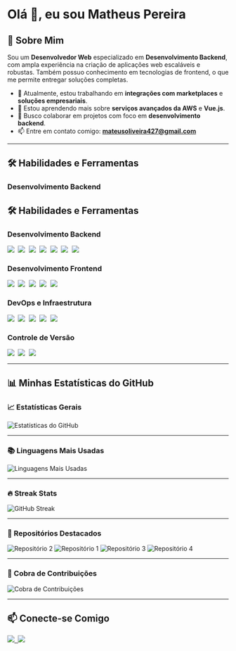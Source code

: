 # Olá 👋, eu sou Matheus Pereira

## 🚀 Sobre Mim
Sou um **Desenvolvedor Web** especializado em **Desenvolvimento Backend**, com ampla experiência na criação de aplicações web escaláveis e robustas. Também possuo conhecimento em tecnologias de frontend, o que me permite entregar soluções completas.

- 🔭 Atualmente, estou trabalhando em **integrações com marketplaces** e **soluções empresariais**.
- 🌱 Estou aprendendo mais sobre **serviços avançados da AWS** e **Vue.js**.
- 👯 Busco colaborar em projetos com foco em **desenvolvimento backend**.
- 📫 Entre em contato comigo: **mateusoliveira427@gmail.com**

---

## 🛠️ Habilidades e Ferramentas

### Desenvolvimento Backend
## 🛠️ Habilidades e Ferramentas

### Desenvolvimento Backend

<kbd> <img src="https://img.shields.io/badge/PHP-777BB4?style=for-the-badge&logo=php&logoColor=white" /> </kbd>
<kbd> <img src="https://img.shields.io/badge/Laravel-FF2D20?style=for-the-badge&logo=laravel&logoColor=white" /> </kbd>
<kbd> <img src="https://img.shields.io/badge/MySQL-4479A1?style=for-the-badge&logo=mysql&logoColor=white" /> </kbd>
<kbd> <img src="https://img.shields.io/badge/SQL%20Server-CC2927?style=for-the-badge&logo=microsoft-sql-server&logoColor=white" /> </kbd>
<kbd> <img src="https://img.shields.io/badge/Apache-D22128?style=for-the-badge&logo=apache&logoColor=white" /> </kbd>
<kbd> <img src="https://img.shields.io/badge/Nginx-269539?style=for-the-badge&logo=nginx&logoColor=white" /> </kbd>
<kbd> <img src="https://img.shields.io/badge/Apache%20Kafka-231F20?style=for-the-badge&logo=apache-kafka&logoColor=white" /> </kbd>

### Desenvolvimento Frontend
<kbd> <img src="https://img.shields.io/badge/HTML5-E34F26?style=for-the-badge&logo=html5&logoColor=white" /> </kbd>
<kbd> <img src="https://img.shields.io/badge/CSS3-1572B6?style=for-the-badge&logo=css3&logoColor=white" /> </kbd>
<kbd> <img src="https://img.shields.io/badge/Bootstrap-7952B3?style=for-the-badge&logo=bootstrap&logoColor=white" /> </kbd>
<kbd> <img src="https://img.shields.io/badge/JavaScript-F7DF1E?style=for-the-badge&logo=javascript&logoColor=black" /> </kbd>
<kbd> <img src="https://img.shields.io/badge/Vue.js-4FC08D?style=for-the-badge&logo=vue.js&logoColor=white" /> </kbd>

### DevOps e Infraestrutura
<kbd> <img src="https://img.shields.io/badge/AWS%20EC2-FF9900?style=for-the-badge&logo=amazon-aws&logoColor=white" /> </kbd>
<kbd> <img src="https://img.shields.io/badge/AWS%20SQS-FF9900?style=for-the-badge&logo=amazon-aws&logoColor=white" /> </kbd>
<kbd> <img src="https://img.shields.io/badge/AWS%20RDS-527FFF?style=for-the-badge&logo=amazon-aws&logoColor=white" /> </kbd>
<kbd> <img src="https://img.shields.io/badge/Linux-FCC624?style=for-the-badge&logo=linux&logoColor=black" /> </kbd>
<kbd> <img src="https://img.shields.io/badge/docker-000000?style=for-the-badge&logo=docker&logoColor=blue" /> </kbd>

### Controle de Versão
<kbd> <img src="https://img.shields.io/badge/Git-F05032?style=for-the-badge&logo=git&logoColor=white" /> </kbd>
<kbd> <img src="https://img.shields.io/badge/GitHub-181717?style=for-the-badge&logo=github&logoColor=white" /> </kbd>
<kbd> <img src="https://img.shields.io/badge/Gitlab-181717?style=for-the-badge&logo=gitlab&logoColor=orange" /> </kbd>

---

## 📊 Minhas Estatísticas do GitHub

### 📈 Estatísticas Gerais
![Estatísticas do GitHub](https://github-readme-stats.vercel.app/api?username=am-matheusoliveira&show_icons=true&theme=dark&count_private=true)

---

### 📚 Linguagens Mais Usadas
![Linguagens Mais Usadas](https://github-readme-stats.vercel.app/api/top-langs/?username=am-matheusoliveira&layout=compact&theme=dark)

---

### 🔥 Streak Stats
![GitHub Streak](https://streak-stats.demolab.com?user=am-matheusoliveira&theme=dark&date_format=M%20j%5B%2C%20Y%5D)

---

### 📌 Repositórios Destacados
![Repositório 2](https://github-readme-stats.vercel.app/api/pin/?username=am-matheusoliveira&repo=teste-pratico-mercado-livre&theme=dark)
![Repositório 1](https://github-readme-stats.vercel.app/api/pin/?username=am-matheusoliveira&repo=desafio-api-restful&theme=dark)
![Repositório 3](https://github-readme-stats.vercel.app/api/pin/?username=am-matheusoliveira&repo=openweather-app&theme=dark)
![Repositório 4](https://github-readme-stats.vercel.app/api/pin/?username=am-matheusoliveira&repo=php-usuario-desafio-tecnico&theme=dark)

---

### 🐍 Cobra de Contribuições
![Cobra de Contribuições](https://github.com/am-matheusoliveira/am-matheusoliveira/blob/output/github-contribution-grid-snake.svg)

---

## 📫 Conecte-se Comigo
<kbd> <a href="https://www.linkedin.com/in/am-matheusoliveira" target="_blank"> <img src="https://img.shields.io/badge/LinkedIn-0077B5?style=for-the-badge&logo=linkedin&logoColor=white" /> </a> </kbd>
<kbd> <a href="mailto:mateusoliveira427@gmail.com"> <img src="https://img.shields.io/badge/Email-D14836?style=for-the-badge&logo=gmail&logoColor=white" /> </a> </kbd>

